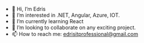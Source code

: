 - 👋 Hi, I’m Edris
- 👀 I’m interested in .NET, Angular, Azure, IOT.
- 🌱 I’m currently learning React
- 💞️ I’m looking to collaborate on any exciting project.
- 📫 How to reach me: edrisitprofessional@gmail.com

<!---
3dr15/3dr15 is a ✨ special ✨ repository because its `README.md` (this file) appears on your GitHub profile.
You can click the Preview link to take a look at your changes.
--->
